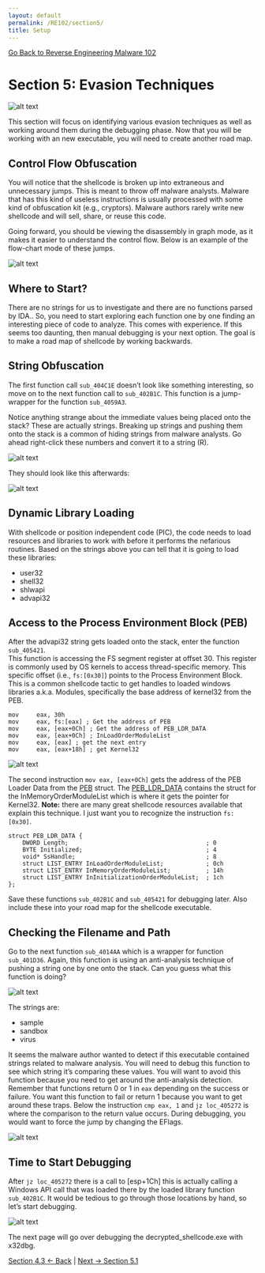 ```yaml
---
layout: default
permalink: /RE102/section5/
title: Setup
---
```

[Go Back to Reverse Engineering Malware 102](https://securedorg.github.io/RE102/)

# Section 5: Evasion Techniques #

![alt text](https://securedorg.github.io/RE102/images/Section5_intro.gif "intro")

This section will focus on identifying various evasion techniques as well as working around them during the debugging phase. Now that you will be working with an new executable, you will need to create another road map.

## Control Flow Obfuscation ##

You will notice that the shellcode is broken up into extraneous and unnecessary jumps. This is meant to throw off malware analysts. Malware that has this kind of useless instructions is usually processed with some kind of obfuscation kit (e.g., cryptors). Malware authors rarely write new shellcode and will sell, share, or reuse this code.

Going forward, you should be viewing the disassembly in graph mode, as it makes it easier to understand  the control flow. Below is an example of the flow-chart mode of these jumps.

![alt text](https://securedorg.github.io/RE102/images/Section5_ControlFlowObfuscation.png "Section5_ControlFlowObfuscation")

## Where to Start? ##

There are no strings for us to investigate and there are no functions parsed by IDA.. So, you need to start exploring each function one by one finding an interesting piece of code to analyze. This comes with experience. If this seems too daunting, then manual debugging is your next option. The goal is to make a road map of shellcode by working backwards.

## String Obfuscation ##

The first function call `sub_404C1E` doesn’t look like something interesting, so move on to the next function call to `sub_402B1C`. This function is a jump-wrapper for the function `sub_4059A3`.

Notice anything strange about the immediate values being placed onto the stack? These are actually strings. Breaking up strings and  pushing them onto the stack is a common of hiding strings from malware analysts. Go ahead right-click these numbers and convert it to a string (R).

![alt text](https://securedorg.github.io/RE102/images/Section5_FunkyStrings.png "Section5_FunkyStrings")

They should look like this afterwards:

![alt text](https://securedorg.github.io/RE102/images/Section5_PostStrings.png "Section5_PostStrings")

## Dynamic Library Loading ##

With shellcode or position independent code (PIC), the code needs to load resources and libraries to work with before it performs the nefarious routines. Based on the strings above you can tell that it is going to load these libraries:

* user32
* shell32
* shlwapi
* advapi32

## Access to the Process Environment Block (PEB) ##

After the advapi32 string gets loaded onto the stack, enter the function `sub_405421`.  
This function is accessing the FS segment register at offset 30. This register is commonly used by OS kernels to access thread-specific memory. This specific offset (i.e., `fs:[0x30]`)  points to the Process Environment Block. This is a common shellcode tactic to get handles to loaded windows libraries a.k.a. Modules, specifically the base address of kernel32 from the PEB.

```    
mov     eax, 30h
mov     eax, fs:[eax] ; Get the address of PEB
mov     eax, [eax+0Ch] ; Get the address of PEB_LDR_DATA
mov     eax, [eax+0Ch] ; InLoadOrderModuleList
mov     eax, [eax] ; get the next entry
mov     eax, [eax+18h] ; get Kernel32
```

![alt text](https://securedorg.github.io/RE102/images/Section5_PEB.gif "Section5_PEB")

The second instruction `mov eax, [eax+0Ch]` gets the address of the PEB Loader Data from the [PEB](https://msdn.microsoft.com/en-us/library/windows/desktop/aa813706%28v=vs.85%29.aspx) struct. The [PEB_LDR_DATA](https://msdn.microsoft.com/en-us/library/windows/desktop/aa813708(v=vs.85).aspx) contains the struct for the InMemoryOrderModuleList which is where it gets the pointer for Kernel32. **Note:** there are many great shellcode resources available that explain this technique. I just want you to recognize the instruction `fs:[0x30]`.

```
struct PEB_LDR_DATA {
    DWORD Length;                                       ; 0
    BYTE Initialized;                                   ; 4
    void* SsHandle;                                     ; 8
    struct LIST_ENTRY InLoadOrderModuleList;            ; 0ch
    struct LIST_ENTRY InMemoryOrderModuleList;          ; 14h
    struct LIST_ENTRY InInitializationOrderModuleList;  ; 1ch
};
```

Save these functions `sub_402B1C` and `sub_405421` for debugging later. Also include these into your road map for the shellcode executable.

## Checking the Filename and Path ##

Go to the next function `sub_4014AA` which is a wrapper for function `sub_401D36`. Again, this function is using an anti-analysis technique of pushing a string one by one onto the stack. Can you guess what this function is doing?

![alt text](https://securedorg.github.io/RE102/images/Section5_NameCheck.png "Section5_NameCheck")

The strings are:

* sample
* sandbox
* virus

It seems the malware author wanted to detect if this executable contained strings related to malware analysis. You will need to debug this function to see which string it’s comparing these values. You will want to avoid this function because you need to get around the anti-analysis detection. Remember that functions return 0 or 1 in `eax` depending on the success or failure. You want this function to fail or return 1 because you want to get around these traps. Below the instruction `cmp eax, 1` and `jz loc_405272` is where the comparison to the return value occurs. During debugging, you would want to force the jump by changing the EFlags.

![alt text](https://securedorg.github.io/RE102/images/Section5_checkname.png "Section5_checkname")

## Time to Start Debugging ##

After `jz loc_405272` there is a call to [esp+1Ch] this is actually calling a Windows API call that was loaded there by the loaded library function `sub_402B1C`. It would be tedious to go through those locations by hand, so let’s start debugging.

![alt text](https://securedorg.github.io/RE102/images/Section5_startdebugging.png "Section5_startdebugging")

The next page will go over debugging the decrypted_shellcode.exe with x32dbg.

[Section 4.3 <- Back](https://securedorg.github.io/RE102/section4.3) | [Next -> Section 5.1](https://securedorg.github.io/RE102/section5.1)
